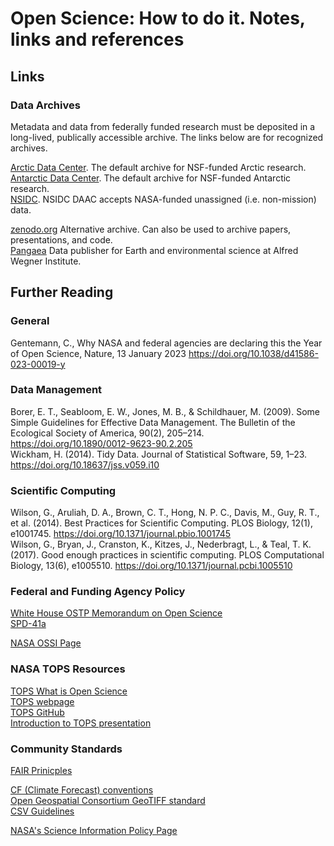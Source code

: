 # Open Science: How to do it.  Notes, links and references

## Links
### Data Archives
Metadata and data from federally funded research must be deposited in a long-lived, publically accessible archive.  The links below are for recognized archives.  

[Arctic Data Center](https://arcticdata.io/submit/).  The default archive for NSF-funded Arctic research.  
[Antarctic Data Center](https://www.usap-dc.org/submit).  The default archive for NSF-funded Antarctic research.  
[NSIDC](https://nsidc.org/data/submit-data).  NSIDC DAAC accepts NASA-funded unassigned (i.e. non-mission) data.  

[zenodo.org](https://zenodo.org/)  Alternative archive.  Can also be used to archive papers, presentations, and code.     
[Pangaea](https://pangaea.de/about/)  Data publisher for Earth and environmental science at Alfred Wegner Institute.    


## Further Reading
### General
Gentemann, C., Why NASA and federal agencies are declaring this the Year of Open Science, Nature, 13 January 2023
https://doi.org/10.1038/d41586-023-00019-y

### Data Management
Borer, E. T., Seabloom, E. W., Jones, M. B., & Schildhauer, M. (2009). Some Simple Guidelines for Effective Data Management. The Bulletin of the Ecological Society of America, 90(2), 205–214. https://doi.org/10.1890/0012-9623-90.2.205  
Wickham, H. (2014). Tidy Data. Journal of Statistical Software, 59, 1–23. https://doi.org/10.18637/jss.v059.i10  

### Scientific Computing
Wilson, G., Aruliah, D. A., Brown, C. T., Hong, N. P. C., Davis, M., Guy, R. T., et al. (2014). Best Practices for Scientific Computing. PLOS Biology, 12(1), e1001745. https://doi.org/10.1371/journal.pbio.1001745  
Wilson, G., Bryan, J., Cranston, K., Kitzes, J., Nederbragt, L., & Teal, T. K. (2017). Good enough practices in scientific computing. PLOS Computational Biology, 13(6), e1005510. https://doi.org/10.1371/journal.pcbi.1005510  

### Federal and Funding Agency Policy
[White House OSTP Memorandum on Open Science](https://www.whitehouse.gov/wp-content/uploads/2022/08/08-2022-OSTP-Public-Access-Memo.pdf)  
[SPD-41a](https://science.nasa.gov/science-red/s3fs-public/atoms/files/SMD-information-policy-SPD-41a.pdf)

[NASA OSSI Page](https://science.nasa.gov/open-science-overview)

### NASA TOPS Resources
[TOPS What is Open Science](https://nasa.github.io/Transform-to-Open-Science/what-is-open-science/)  
[TOPS webpage](https://nasa.github.io/Transform-to-Open-Science)  
[TOPS GitHub](https://github.com/nasa/Transform-to-Open-Science)  
[Introduction to TOPS presentation](https://doi.org/10.5281/zenodo.5621674)  

### Community Standards
[FAIR Prinicples](https://www.go-fair.org/fair-principles/)  

[CF (Climate Forecast) conventions](https://cfconventions.org/)  
[Open Geospatial Consortium GeoTIFF standard](https://www.ogc.org/standards/geotiff)  
[CSV Guidelines](https://www.rfc-editor.org/rfc/rfc4180)  

[NASA's Science Information Policy Page](https://science.nasa.gov/researchers/science-data/science-information-policy)
